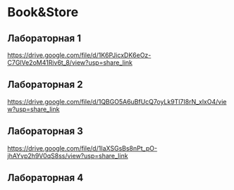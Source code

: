 # Book&Store
## Лабораторная 1
https://drive.google.com/file/d/1K6PJicxDK6eOz-C7GlVe2oM41Riv6t_8/view?usp=share_link

## Лабораторная 2
https://drive.google.com/file/d/1QBGO5A6uBfUcQ7oyLk9Tl7I8rN_xlxO4/view?usp=share_link

## Лабораторная 3
https://drive.google.com/file/d/1IaXSGsBs8nPt_pO-jhAYvp2h9V0qS8ss/view?usp=share_link

## Лабораторная 4
